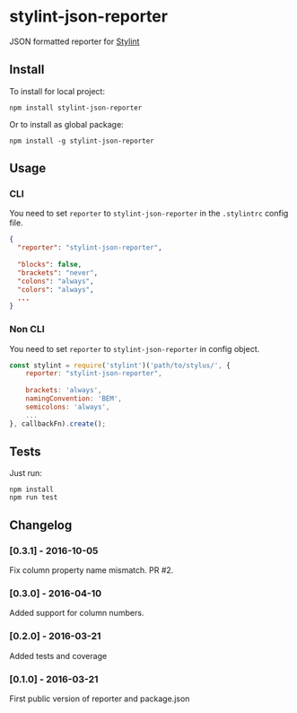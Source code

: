 # stylint-json-reporter
JSON formatted reporter for [Stylint](https://github.com/rossPatton/stylint)

## Install

To install for local project:

```
npm install stylint-json-reporter
```

Or to install as global package:

```
npm install -g stylint-json-reporter
```

## Usage

### CLI

You need to set `reporter` to `stylint-json-reporter` in the `.stylintrc` config file.

```json
{
  "reporter": "stylint-json-reporter",
  
  "blocks": false,
  "brackets": "never",
  "colons": "always",
  "colors": "always",
  ...
}
```

### Non CLI

You need to set `reporter` to `stylint-json-reporter` in config object.

```javascript
const stylint = require('stylint')('path/to/stylus/', {
    reporter: "stylint-json-reporter",
    
    brackets: 'always',
    namingConvention: 'BEM',
    semicolons: 'always',
    ...
}, callbackFn).create();
```

## Tests

Just run:

```
npm install
npm run test
```

## Changelog

### [0.3.1] - 2016-10-05

Fix column property name mismatch. PR #2.

### [0.3.0] - 2016-04-10

Added support for column numbers.

### [0.2.0] - 2016-03-21

Added tests and coverage

### [0.1.0] - 2016-03-21

First public version of reporter and package.json
